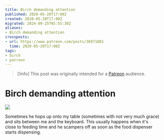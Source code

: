 ```yaml
---
title: Birch demanding attention
published: 2020-05-20T17:00Z
created: 2020-05-20T17:00Z
migrated: 2024-09-25T05:55:30Z
aliases:
- Birch demanding attention
crossposts:
- url: https://www.patreon.com/posts/36971881
  time: 2020-05-20T17:00Z
tags:
- birch
- patreon
---
```


> [!info]
> This post was originally intended for a [Patreon](../tags/patreon.md) audience.

# Birch demanding attention

![](202005201700-birch.png)

Sometimes he hops up onto my table (sometimes with not very much grace) and sits between me and the keyboard. This usually happens when it's close to feeding time and he scampers off as soon as the food dispenser starts dispensing.

